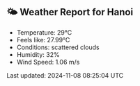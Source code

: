 <!-- WEATHER-START -->
## 🌤 Weather Report for Hanoi

- Temperature: 29°C
- Feels like: 27.99°C
- Conditions: scattered clouds
- Humidity: 32%
- Wind Speed: 1.06 m/s

Last updated: 2024-11-08 08:25:04 UTC
<!-- WEATHER-END -->
